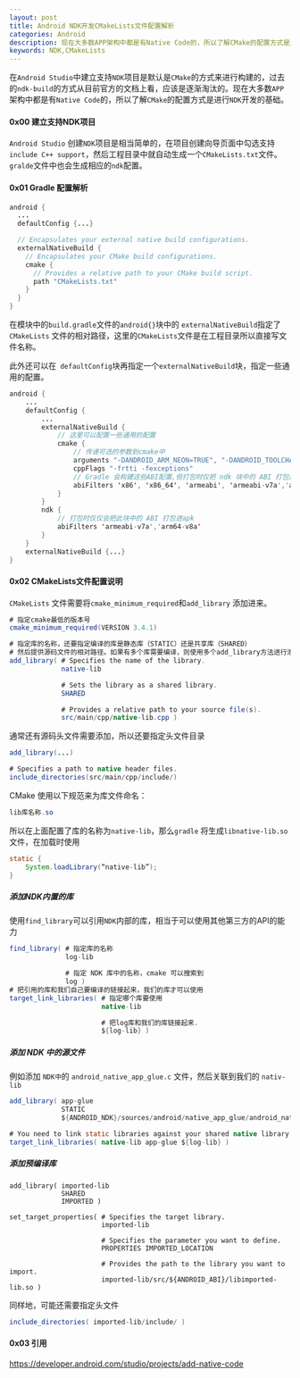 ```yaml
---
layout: post
title: Android NDK开发CMakeLists文件配置解析
categories: Android
description: 现在大多数APP架构中都是有Native Code的，所以了解CMake的配置方式是进行NDK开发的基础。
keywords: NDK,CMakeLists
---
```


在`Android Studio`中建立支持`NDK`项目是默认是`CMake`的方式来进行构建的，过去的`ndk-build`的方式从目前官方的文档上看，应该是逐渐淘汰的。现在大多数`APP`架构中都是有`Native Code`的，所以了解`CMake`的配置方式是进行`NDK`开发的基础。

#### 0x00 建立支持NDK项目

`Android Studio` 创建`NDK`项目是相当简单的，在项目创建向导页面中勾选支持 `include C++ support`，然后工程目录中就自动生成一个`CMakeLists.txt`文件。`gralde`文件中也会生成相应的`ndk`配置。

#### 0x01 Gradle 配置解析

```java
android {
  ...
  defaultConfig {...}

  // Encapsulates your external native build configurations.
  externalNativeBuild {
    // Encapsulates your CMake build configurations.
    cmake {
      // Provides a relative path to your CMake build script.
      path "CMakeLists.txt"
    }
  }
}
```

在模块中的`build.gradle`文件的`android{}`块中的 `externalNativeBuild`指定了 `CMakeLists` 文件的相对路径，这里的`CMakeLists`文件是在工程目录所以直接写文件名称。

此外还可以在` defaultConfig`块再指定一个`externalNativeBuild`块，指定一些通用的配置。

```java
android {
    ...
    defaultConfig {
        ...
        externalNativeBuild {
            // 这里可以配置一些通用的配置
            cmake {
                // 传递可选的参数到cmake中
                arguments "-DANDROID_ARM_NEON=TRUE", "-DANDROID_TOOLCHAIN=clang"
                cppFlags "-frtti -fexceptions"
                // Gradle 会构建这些ABI配置,但打包时仅把 ndk 块中的 ABI 打包进apk
                abiFilters 'x86', 'x86_64', 'armeabi', 'armeabi-v7a','arm64-v8a'
            }
        }
        ndk {
      		// 打包时仅仅会把此块中的 ABI 打包进apk
      		abiFilters 'armeabi-v7a','arm64-v8a'
    	}
    }
    externalNativeBuild {...}
}
```

#### 0x02 CMakeLists文件配置说明

`CMakeLists` 文件需要将`cmake_minimum_required`和`add_library` 添加进来。

```java
# 指定cmake最低的版本号
cmake_minimum_required(VERSION 3.4.1)

# 指定库的名称，还要指定编译的库是静态库（STATIC）还是共享库（SHARED）
# 然后提供源码文件的相对路径。如果有多个库需要编译，则使用多个add_library方法进行添加。
add_library( # Specifies the name of the library.
             native-lib

             # Sets the library as a shared library.
             SHARED

             # Provides a relative path to your source file(s).
             src/main/cpp/native-lib.cpp )
```

通常还有源码头文件需要添加，所以还要指定头文件目录

```java
add_library(...)

# Specifies a path to native header files.
include_directories(src/main/cpp/include/)
```

CMake 使用以下规范来为库文件命名：

```java
lib库名称.so
```

所以在上面配置了库的名称为`native-lib`，那么`gradle` 将生成`libnative-lib.so`文件，在加载时使用

```java
static {
    System.loadLibrary(“native-lib”);
}
```

##### 添加NDK内置的库

使用`find_library`可以引用`NDK`内部的库，相当于可以使用其他第三方的API的能力

```java
find_library( # 指定库的名称
              log-lib

              # 指定 NDK 库中的名称，cmake 可以搜索到
              log )
# 把引用的库和我们自己要编译的链接起来，我们的库才可以使用
target_link_libraries( # 指定哪个库要使用
                       native-lib

                       # 把log库和我们的库链接起来.
                       ${log-lib} )
```

##### 添加 NDK 中的源文件

例如添加 `NDK中`的 `android_native_app_glue.c` 文件，然后关联到我们的 `nativ-lib`

```java
add_library( app-glue
             STATIC
             ${ANDROID_NDK}/sources/android/native_app_glue/android_native_app_glue.c )

# You need to link static libraries against your shared native library.
target_link_libraries( native-lib app-glue ${log-lib} )
```

##### 添加预编译库

```
add_library( imported-lib
             SHARED
             IMPORTED )

set_target_properties( # Specifies the target library.
                       imported-lib

                       # Specifies the parameter you want to define.
                       PROPERTIES IMPORTED_LOCATION

                       # Provides the path to the library you want to import.
                       imported-lib/src/${ANDROID_ABI}/libimported-lib.so )
```

同样地，可能还需要指定头文件

```java
include_directories( imported-lib/include/ )
```

#### 0x03 引用

https://developer.android.com/studio/projects/add-native-code